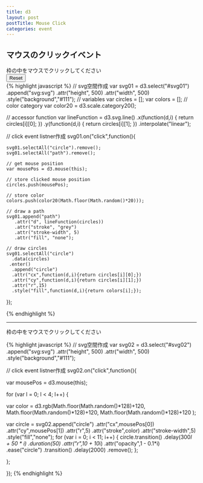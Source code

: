 ```yaml
---
title: d3
layout: post
postTitle: Mouse Click 
categories: event
---
```


## マウスのクリックイベント

<div class="row">
  <div class="col-sm-6 col-md-6">
    <span class="label label-info">枠の中をマウスでクリックしてください</span>
    <div id="svg01"></div>
    <button id="reset01" class="btn btn-lg btn-info">Reset</button>
  </div>
  <div class="col-sm-6 col-md-6">
  </div>
</div>
{% highlight javascript %}
  // svg空間作成 
  var svg01 =  d3.select("#svg01")
                 .append("svg:svg")
                 .attr("height", 500)
                 .attr("width", 500)
                 .style("background","#111");
  // variables
  var circles = [];
  var colors = [];
  // color category
  var color20 = d3.scale.category20();

  // accessor function
  var lineFunction = d3.svg.line()
                .x(function(d,i) { return circles[i][0]; })
                .y(function(d,i) { return circles[i][1]; })
                .interpolate("linear");  

  // click event listner作成
  svg01.on("click",function(){
  

    svg01.selectAll("circle").remove();
    svg01.selectAll("path").remove();

    // get mouse position
    var mousePos = d3.mouse(this);

    // store clicked mouse position
    circles.push(mousePos);

    // store color
    colors.push(color20(Math.floor(Math.random()*20)));

    // draw a path 
    svg01.append("path")
       .attr("d", lineFunction(circles))
       .attr("stroke", "grey")
       .attr("stroke-width", 5)
       .attr("fill", "none");          

    // draw circles   
    svg01.selectAll("circle")
      .data(circles)
     .enter()
      .append("circle")
      .attr("cx",function(d,i){return circles[i][0];})
      .attr("cy",function(d,i){return circles[i][1];})
      .attr("r",15)
      .style("fill",function(d,i){return colors[i];});

  }); 

{% endhighlight %}    

<hr>
<div class="row">
  <div class="col-sm-6 col-md-6">
    <span class="label label-info">枠の中をマウスでクリックしてください</span>
    <div id="svg02"></div>
  </div>
  <div class="col-sm-6 col-md-6"></div>
</div>

{% highlight javascript %}
// svg空間作成 
var svg02 =  d3.select("#svg02")
               .append("svg:svg")
                .attr("height", 500)
                 .attr("width", 500)
                 .style("background","#111");
 
// click event listner作成
svg02.on("click",function(){
  
  var mousePos = d3.mouse(this);

  for (var l = 0; l < 4; l++) {

  var color = d3.rgb(Math.floor(Math.random()*128)+120,
                      Math.floor(Math.random()*128)+120,
                      Math.floor(Math.random()*128)+120
                     );

  var circle = svg02.append("circle")
                    .attr("cx",mousePos[0])
                    .attr("cy",mousePos[1])
                    .attr("r",5)
                    .attr("stroke",color)
                    .attr("stroke-width",5)
                    .style("fill","none");
  for (var i = 0; i < 11; i++) {
    circle.transition()
          .delay(300*l + 50 * i)
          .duration(50)
          .attr("r",10 + 10*i)
          .attr("opacity",1 - 0.1*i)
          .ease("circle")
          .transition()
          .delay(2000)
          .remove();
  };

  };


});
{% endhighlight %} 
<script src="http://d3js.org/d3.v3.min.js" charset="utf-8"></script>

<script>

  // svg空間作成 
  var svg01 =  d3.select("#svg01")
                 .append("svg:svg")
                 .attr("height", 500)
                 .attr("width", 500)
                 .style("background","#111");
  // variables
  var circles = [];
  var colors = [];
  // color category
  var color20 = d3.scale.category20();

  // accessor function
  var lineFunction = d3.svg.line()
                .x(function(d,i) { return circles[i][0]; })
                .y(function(d,i) { return circles[i][1]; })
                .interpolate("linear");  

  // click event listner作成
  svg01.on("click",function(){
  

    svg01.selectAll("circle").remove();
    svg01.selectAll("path").remove();

    // get mouse position
    var mousePos = d3.mouse(this);

    // store clicked mouse position
    circles.push(mousePos);

    // store color
    colors.push(color20(Math.floor(Math.random()*20)));

    // draw a path 
    svg01.append("path")
       .attr("d", lineFunction(circles))
       .attr("stroke", "grey")
       .attr("stroke-width", 5)
       .attr("fill", "none");          

    // draw circles   
    svg01.selectAll("circle")
      .data(circles)
     .enter()
      .append("circle")
      .attr("cx",function(d,i){return circles[i][0];})
      .attr("cy",function(d,i){return circles[i][1];})
      .attr("r",15)
      .style("fill",function(d,i){return colors[i];});

  }); 

  d3.select("#reset01").on("click", function(){
    svg01.selectAll("circle").remove();
    svg01.selectAll("path").remove();

    circles = [];
    colors = [];     
  });

/* 
  ****************************************** */
// svg空間作成 
var svg02 =  d3.select("#svg02")
               .append("svg:svg")
                .attr("height", 500)
                 .attr("width", 500)
                 .style("background","#111");
 
// click event listner作成
svg02.on("click",function(){
  
  var mousePos = d3.mouse(this);

  for (var l = 0; l < 4; l++) {

  var color = d3.rgb(Math.floor(Math.random()*128)+120,
                      Math.floor(Math.random()*128)+120,
                      Math.floor(Math.random()*128)+120
                     );

  var circle = svg02.append("circle")
                    .attr("cx",mousePos[0])
                    .attr("cy",mousePos[1])
                    .attr("r",5)
                    .attr("stroke",color)
                    .attr("stroke-width",5)
                    .style("fill","none");
  for (var i = 0; i < 11; i++) {
    circle.transition()
          .delay(300*l + 50 * i)
          .duration(50)
          .attr("r",10 + 10*i)
          .attr("opacity",1 - 0.1*i)
          .ease("circle")
          .transition()
          .delay(2000)
          .remove();
  };

  };


});

</script>